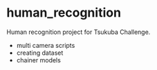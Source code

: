 # human_recognition
Human recognition project for Tsukuba Challenge.
- multi camera scripts
- creating dataset
- chainer models
